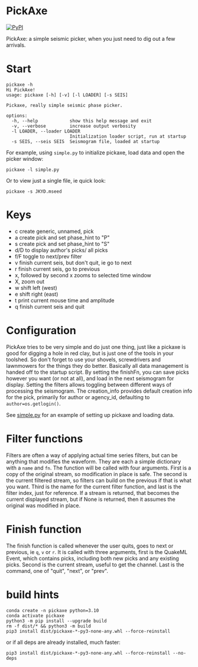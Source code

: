 # PickAxe

[![PyPI](https://img.shields.io/pypi/v/pickaxe)](https://pypi.org/project/pickaxe/)

PickAxe: a simple seismic picker, when you just need to dig out a few
arrivals.

# Start

```
pickaxe -h
Hi PickAxe!
usage: pickaxe [-h] [-v] [-l LOADER] [-s SEIS]

Pickaxe, really simple seismic phase picker.

options:
  -h, --help            show this help message and exit
  -v, --verbose         increase output verbosity
  -l LOADER, --loader LOADER
                        Initialization loader script, run at startup
  -s SEIS, --seis SEIS  Seismogram file, loaded at startup
```

For example, using `simple.py` to initialize pickaxe, load data and open the picker window:

```
pickaxe -l simple.py
```

Or to view just a single file, ie quick look:
```
pickaxe -s JKYD.mseed
```

# Keys

- c create generic, unnamed, pick
- a create pick and set phase_hint to "P"
- s create pick and set phase_hint to "S"
- d/D to display author's picks/ all picks
- f/F toggle to next/prev filter
- v finish current seis, but don't quit, ie go to next
- r finish current seis, go to previous
- x, followed by second x zooms to selected time window
- X, zoom out
- w shift left (west)
- e shift right (east)
- t print current mouse time and amplitude
- q finish current seis and quit

# Configuration

PickAxe tries to be very simple and do just one thing, just like
a pickaxe is good for digging a hole in
red clay, but is just one of the tools in your toolshed. So don't forget
to use your shovels, screwdrivers and lawnmowers for the things they do better.
Basically all data management is handed off to the startup
script. By setting the finishFn, you can save picks however you want (or not
at all), and load in the next seismogram for display. Setting the filters
allows toggling between different ways of processing the seismogram.
The creation_info provides default creation info for the pick,
primarily for author or agency_id, defaulting to `author=os.getlogin()`.

See [simple.py](https://raw.githubusercontent.com/crotwell/pickaxe/main/simple.py) for an example of setting up pickaxe and loading data.

# Filter functions

Filters are often a way of applying actual time series filters, but can
be anything that modifies the waveform.
They are each a simple dictionary with a `name` and `fn`.
The function will be called
with four arguments. First is a copy of the original stream, so modification in
place is safe. The second is the current filtered stream, so filters can build
on the previous if that is what you want. Third is the name for the current
filter function, and last is the filter index, just for reference.
If a stream is returned, that becomes
the current displayed stream, but if None is returned, then it assumes
the original was modified in place.

# Finish function

The finish function is called whenever the user quits, goes to next or previous,
ie `q`, `v` or `r`. It is called with three arguments, first is the QuakeML
Event, which contains picks, including both new picks and any existing picks.
Second is the current stream, useful to get the channel. Last is the command,
one of "quit", "next", or "prev".

# build hints

```
conda create -n pickaxe python=3.10
conda activate pickaxe
python3 -m pip install --upgrade build
rm -f dist/* && python3 -m build
pip3 install dist/pickaxe-*-py3-none-any.whl --force-reinstall

```

or if all deps are already installed, much faster:
```
pip3 install dist/pickaxe-*-py3-none-any.whl --force-reinstall --no-deps
```
